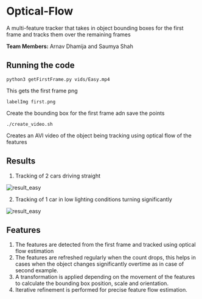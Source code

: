 # Optical-Flow
A multi-feature tracker that takes in object bounding boxes for the first frame and tracks them over the remaining frames

**Team Members:** Arnav Dhamija and Saumya Shah

## Running the code

```
python3 getFirstFrame.py vids/Easy.mp4
```
This gets the first frame png 


```
labelImg first.png
```
Create the bounding box for the first frame adn save the points

```
./create_video.sh
```
Creates an AVI video of the object being tracking using optical flow of the features

## Results

1. Tracking of 2 cars driving straight

![result_easy](/results/easy_compressed.gif)

2. Tracking of 1 car in low lighting conditions turning significantly

![result_easy](/results/medium.gif)

## Features

1. The features are detected from the first frame and tracked using optical flow estimation
2. The features are refreshed regularly when the count drops, this helps in cases when the object changes significantly overtime as in case of second example.
3. A transformation is applied depending on the movement of the features to calculate the bounding box position, scale and orientation.
4. Iterative refinement is performed for precise feature flow estimation.

